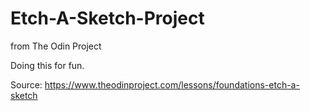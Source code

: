 # Etch-A-Sketch-Project
from The Odin Project

Doing this for fun.

Source: https://www.theodinproject.com/lessons/foundations-etch-a-sketch
